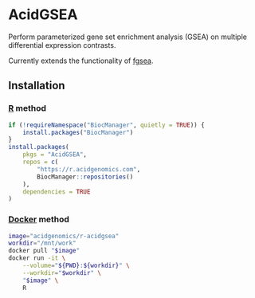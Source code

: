 # AcidGSEA

Perform parameterized gene set enrichment analysis (GSEA) on multiple differential expression contrasts.

Currently extends the functionality of [fgsea][].

## Installation

### [R][] method

```r
if (!requireNamespace("BiocManager", quietly = TRUE)) {
    install.packages("BiocManager")
}
install.packages(
    pkgs = "AcidGSEA",
    repos = c(
        "https://r.acidgenomics.com",
        BiocManager::repositories()
    ),
    dependencies = TRUE
)
```

### [Docker][] method

```sh
image="acidgenomics/r-acidgsea"
workdir="/mnt/work"
docker pull "$image"
docker run -it \
    --volume="${PWD}:${workdir}" \
    --workdir="$workdir" \
    "$image" \
    R
```

[docker]: https://www.docker.com/
[fgsea]: https://bioconductor.org/packages/fgsea/
[r]: https://www.r-project.org
